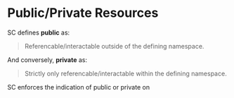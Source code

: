 # Public/Private Resources

SC defines **public** as:
> Referencable/interactable outside of the defining namespace.

And conversely, **private** as:
> Strictly only referencable/interactable within the defining namespace.

SC enforces the indication of public or private on 